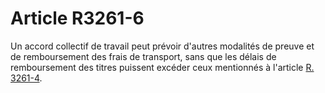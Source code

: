 # Article R3261-6

Un accord collectif de travail peut prévoir d'autres modalités de preuve et de remboursement des frais de transport, sans que les délais de remboursement des titres puissent excéder ceux mentionnés à l'article [R. 3261-4][1].

 [1]: /affichCodeArticle.do?cidTexte=LEGITEXT000006072050&idArticle=LEGIARTI000018487487&dateTexte=&categorieLien=cid